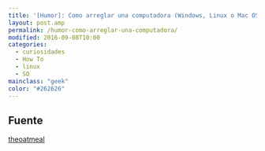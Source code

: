 ```yaml
---
title: '[Humor]: Como arreglar una computadora (Windows, Linux o Mac OSX)'
layout: post.amp
permalink: /humor-como-arreglar-una-computadora/
modified: 2016-09-08T10:00
categories:
  - curiosidades
  - How To
  - linux
  - SO
mainclass: "geek"
color: "#262626"
---
```


<figure>
	<amp-img on="tap:lightbox1" role="button" tabindex="0" layout="responsive"  height="800" width="428" src="https://1.bp.blogspot.com/-nZA60Hrzepo/TdErBWlgr8I/AAAAAAAAAfA/p7DoPhDerdQ/s800/linux.png"></amp-img>
</figure>

<!--ad-->

<figure>
	<amp-img on="tap:lightbox1" role="button" tabindex="0" layout="responsive"  height="589" width="399" src="https://3.bp.blogspot.com/-HckHsExHyL8/TdErA2OYrfI/AAAAAAAAAew/W3RLpuvwUUE/s800/windows.png"></amp-img>
</figure>

<figure>
	<amp-img on="tap:lightbox1" role="button" tabindex="0" layout="responsive"  height="492" width="439" src="https://3.bp.blogspot.com/-uALX0h_XbzU/TdErBEx3OpI/AAAAAAAAAe4/TTfcnLUDP7I/s800/apple.png"></amp-img>
</figure>

## Fuente

[theoatmeal][1]

 [1]: http://theoatmeal.com/blog/fix_computer

